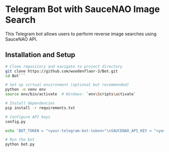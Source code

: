 # Telegram Bot with SauceNAO Image Search

This Telegram bot allows users to perform reverse image searches using SauceNAO API.

## Installation and Setup

```bash
# Clone repository and navigate to project directory
git clone https://github.com/woodenfloor-3/Bot.git
cd Bot```

# Set up virtual environment (optional but recommended)
python -m venv env
source env/bin/activate  # Windows: `env\Scripts\activate`

# Install dependencies
pip install -r requirements.txt

# Configure API keys
config.py

echo 'BOT_TOKEN = "<your-telegram-bot-token>"\nSAUCENAO_API_KEY = "<your-saucenao-api-key>"' > 

# Run the bot
python bot.py
